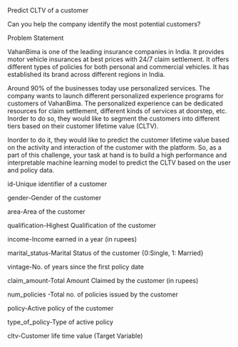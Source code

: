 Predict CLTV of a customer

Can you help the company identify the most potential customers?



Problem Statement


VahanBima is one of the leading insurance companies in India. It provides motor vehicle insurances at best prices with 24/7 claim settlement.  It offers different types of policies for  both personal and commercial vehicles. It has established its brand across different regions in India. 

Around 90% of the businesses today use personalized services. The company wants to launch different personalized experience programs for customers of VahanBima. The personalized experience can be dedicated resources for claim settlement, different kinds of services at doorstep, etc. Inorder to do so, they would like to segment the customers into different tiers based on their customer lifetime value (CLTV).

Inorder to do it, they would like to predict the customer lifetime value based on the activity and interaction of the customer with the platform. So, as a part of this challenge, your task at hand is to build a high performance and interpretable machine learning model to predict the CLTV based on the user and policy data.




id-Unique identifier of a customer

gender-Gender of the customer

area-Area of the customer

qualification-Highest Qualification of the customer

income-Income earned in a year (in rupees)

marital_status-Marital Status of the customer {0:Single, 1: Married}

vintage-No. of years since the first policy date

claim_amount-Total Amount Claimed by the customer (in rupees)

num_policies
-Total no. of policies issued by the customer

policy-Active policy of the customer

type_of_policy-Type of active policy 

cltv-Customer life time value (Target Variable)